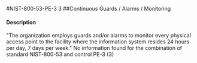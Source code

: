 #NIST-800-53-PE-3 3
##Continuous Guards / Alarms / Monitoring
#### Description
"The organization employs guards and/or alarms to monitor every physical access point to the facility where the information system resides 24 hours per day, 7 days per week."
No information found for the combination of standard NIST-800-53 and control PE-3 (3)
